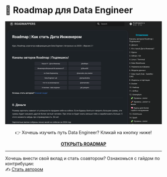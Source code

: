 # 🚀 Roadmap для Data Engineer

<p align="center">
  <a href="https://halltape.github.io/RoadmapPage/" target="_blank">
    <img src="docs/_frontend/main.png" alt="de" width="600"/>
  </a>
</p>

<p align="center">
  👉 Хочешь изучить путь Data Engineer? Кликай на кнопку ниже!
</p>

<p align="center">
  <a href="https://halltape.github.io/RoadmapPage/" target="_blank">
    <strong> ОТКРЫТЬ ROADMAP</strong>
  </a>
</p>

---

Хочешь внести свой вклад и стать соавтором? Ознакомься с гайдом по контрибуции:  
✍️ [Стать автором](https://github.com/halltape/HalltapeRoadmapDE/blob/main/CONTRIBUTING.md)